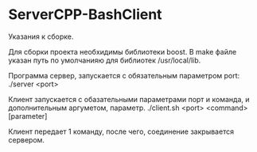 # ServerCPP-BashClient

Указания к сборке.

Для сборки проекта необхидимы библиотеки boost.
В make файле указан путь по умолчанияю для библиотек /usr/local/lib.

Программа сервер, запускается с обязательным параметром port:
./server &lt;port&gt;

Клиент запускается с обазательными параметрами порт и команда, и дополнительным аргуметом, параметр.
./client.sh &lt;port&gt; &lt;command&gt; [parameter]

Клиент передает 1 команду, после чего, соединение закрывается сервером.
